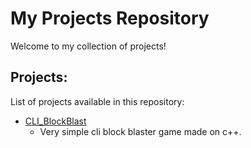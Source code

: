 # My Projects Repository

Welcome to my collection of projects!
## Projects:
List of projects available in this repository:

- [CLI_BlockBlast](https://github.com/Gladious01/Public-Projects/tree/main/CLI_BlockBlast)
  - Very simple cli block blaster game made on c++.
